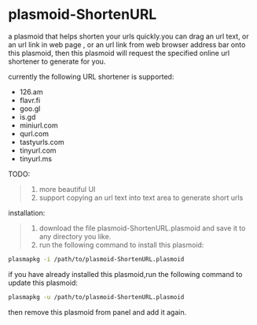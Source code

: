 plasmoid-ShortenURL
===================

a plasmoid that helps shorten your urls quickly.you can drag an url text, or an url link in web page , or an url link from web browser address bar onto this plasmoid, then this plasmoid will request the specified online url shortener to generate for you.
  
  
currently the following URL shortener is supported:
  
* 126.am
* flavr.fi
* goo.gl
* is.gd
* miniurl.com
* qurl.com
* tastyurls.com
* tinyurl.com
* tinyurl.ms
  
  
TODO:  
>1. more beautiful UI
>1. support copying an url text into text area to generate short urls

installation:
>1. download the file plasmoid-ShortenURL.plasmoid and save it to any directory you like.
>1. run the following command to install this plasmoid:
  
```bash
plasmapkg -i /path/to/plasmoid-ShortenURL.plasmoid
```


if you have already installed this plasmoid,run the following command to update this plasmoid:
  
```bash
plasmapkg -u /path/to/plasmoid-ShortenURL.plasmoid
```
  
then remove this plasmoid from panel and add it again.
